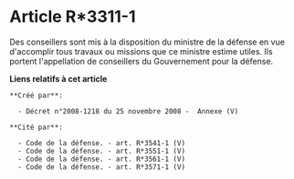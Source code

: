 # Article R*3311-1

Des conseillers sont mis à la disposition du ministre de la défense en vue d'accomplir tous travaux ou missions que ce
ministre estime utiles. Ils portent l'appellation de conseillers du Gouvernement pour la défense.

**Liens relatifs à cet article**

	**Créé par**:

	  - Décret n°2008-1218 du 25 novembre 2008 -  Annexe (V)

	**Cité par**:

	  - Code de la défense. - art. R*3541-1 (V)
	  - Code de la défense. - art. R*3551-1 (V)
	  - Code de la défense. - art. R*3561-1 (V)
	  - Code de la défense. - art. R*3571-1 (V)
